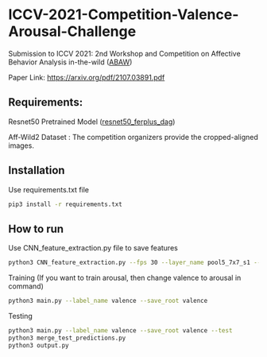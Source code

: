 # ICCV-2021-Competition-Valence-Arousal-Challenge

Submission to ICCV 2021: 2nd Workshop and Competition on Affective Behavior Analysis in-the-wild ([ABAW](https://ibug.doc.ic.ac.uk/resources/iccv-2021-2nd-abaw/))

Paper Link: https://arxiv.org/pdf/2107.03891.pdf

## Requirements:

 Resnet50 Pretrained Model ([resnet50_ferplus_dag](https://www.robots.ox.ac.uk/~albanie/pytorch-models.html))

 Aff-Wild2 Dataset : The competition organizers provide the cropped-aligned images.
## Installation
Use requirements.txt file
```bash
pip3 install -r requirements.txt
```
## How to run
Use CNN_feature_extraction.py file to save features
```bash
python3 CNN_feature_extraction.py --fps 30 --layer_name pool5_7x7_s1 --save_root Extracted_Features --data_root dir-to-aligned-face
```
Training (If you want to train arousal, then change valence to arousal in command)
```bash
python3 main.py --label_name valence --save_root valence
```
Testing
```bash
python3 main.py --label_name valence --save_root valence --test
python3 merge_test_predictions.py
python3 output.py
```
